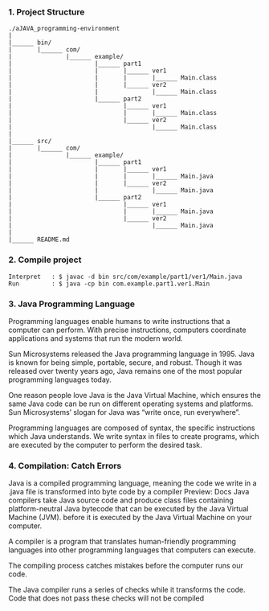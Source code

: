 ### 1. Project Structure

```
./aJAVA_programming-environment
|
|______	bin/
|		|______	com/
|				|______	example/
|						|______	part1
|						|		|______ ver1
|						|		|		|______ Main.class
|						|		|______ ver2
|						|				|______ Main.class
|						|______ part2
|								|______ ver1
|								|		|______ Main.class
|								|______ ver2
|										|______ Main.class
|
|______	src/
|		|______	com/
|				|______	example/
|						|______	part1
|						|		|______ ver1
|						|		|		|______ Main.java
|						|		|______ ver2
|						|				|______ Main.java
|						|______ part2
|								|______ ver1
|								|		|______ Main.java
|								|______ ver2
|										|______ Main.java
|
|______	README.md
```


### 2. Compile project
```
Interpret   : $ javac -d bin src/com/example/part1/ver1/Main.java	
Run         : $ java -cp bin com.example.part1.ver1.Main
```

### 3. Java Programming Language
Programming languages enable humans to write instructions that a computer can perform. With precise instructions, computers coordinate applications and systems that run the modern world.

Sun Microsystems released the Java programming language in 1995. Java is known for being simple, portable, secure, and robust. Though it was released over twenty years ago, Java remains one of the most popular programming languages today.

One reason people love Java is the Java Virtual Machine, which ensures the same Java code can be run on different operating systems and platforms. Sun Microsystems’ slogan for Java was “write once, run everywhere”.

Programming languages are composed of syntax, the specific instructions which Java understands. We write syntax in files to create programs, which are executed by the computer to perform the desired task.

### 4. Compilation: Catch Errors
Java is a compiled programming language, meaning the code we write in a .java file is transformed into byte code by a
compiler
Preview: Docs Java compilers take Java source code and produce class files containing platform-neutral Java bytecode that can be executed by the Java Virtual Machine (JVM).
before it is executed by the Java Virtual Machine on your computer.

A compiler is a program that translates human-friendly programming languages into other programming languages that computers can execute.

The compiling process catches mistakes before the computer runs our code.

The Java compiler runs a series of checks while it transforms the code. Code that does not pass these checks will not be compiled